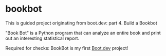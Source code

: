 # bookbot
This is guided project originating from boot.dev: part 4. Build a Bookbot

"Book Bot" is a Python program that can analyze an entire book and print out an interesting statistical report. 

Required for checks:
BookBot is my first [Boot.dev](https://www.boot.dev) project!